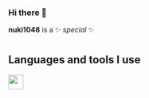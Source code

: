 ### Hi there 👋

**nuki1048** is a ✨ _special_ ✨

#

<h2 style={color: red;}>Languages ​​and tools I use</h2>
<div class='languages_and_tools'>
   <img width='30px' src="https://cdn.jsdelivr.net/gh/devicons/devicon/icons/react/react-original.svg" />
          
</div>
